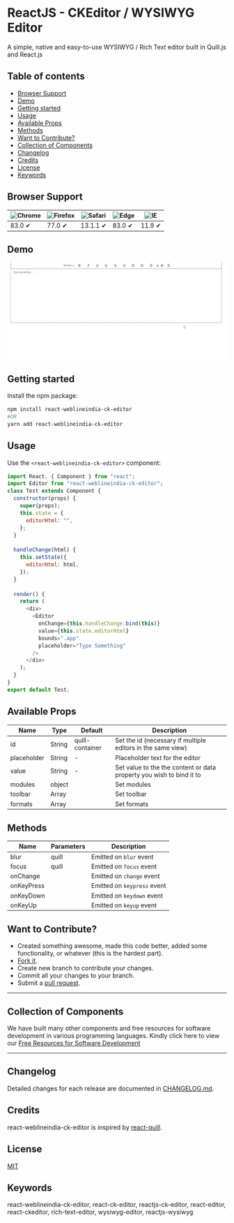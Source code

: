 # ReactJS - CKEditor / WYSIWYG Editor

A simple, native and easy-to-use WYSIWYG / Rich Text editor built in Quill.js and React.js

## Table of contents

- [Browser Support](#browser-support)
- [Demo](#demo)
- [Getting started](#getting-started)
- [Usage](#usage)
- [Available Props](#available-props)
- [Methods](#methods)
- [Want to Contribute?](#want-to-contribute)
- [Collection of Components](#collection-of-components)
- [Changelog](#changelog)
- [Credits](#credits)
- [License](#license)
- [Keywords](#Keywords)

## Browser Support

| ![Chrome](https://raw.github.com/alrra/browser-logos/master/src/chrome/chrome_48x48.png) | ![Firefox](https://raw.github.com/alrra/browser-logos/master/src/firefox/firefox_48x48.png) | ![Safari](https://raw.github.com/alrra/browser-logos/master/src/safari/safari_48x48.png) | ![Edge](https://raw.github.com/alrra/browser-logos/master/src/edge/edge_48x48.png) | ![IE](https://raw.github.com/alrra/browser-logos/master/src/archive/internet-explorer_9-11/internet-explorer_9-11_48x48.png) |
| ---------------------------------------------------------------------------------------- | ------------------------------------------------------------------------------------------- | ---------------------------------------------------------------------------------------- | ---------------------------------------------------------------------------------- | ---------------------------------------------------------------------------------------------------------------------------- |
| 83.0 ✔                                                                                   | 77.0 ✔                                                                                      | 13.1.1 ✔                                                                                 | 83.0 ✔                                                                             | 11.9 ✔                                                                                                                       |

## Demo

[![](editor.gif)](https://github.com/weblineindia/ReactJS-CK-Editor/editor.gif)

## Getting started

Install the npm package:

```bash
npm install react-weblineindia-ck-editor
#OR
yarn add react-weblineindia-ck-editor
```

## Usage

Use the `<react-weblineindia-ck-editor>` component:

```js
import React, { Component } from "react";
import Editor from "react-weblineindia-ck-editor";
class Test extends Component {
  constructor(props) {
    super(props);
    this.state = {
      editorHtml: "",
    };
  }

  handleChange(html) {
    this.setState({
      editorHtml: html,
    });
  }

  render() {
    return (
      <div>
        <Editor
          onChange={this.handleChange.bind(this)}
          value={this.state.editorHtml}
          bounds=".app"
          placeholder="Type Something"
        />
      </div>
    );
  }
}
export default Test;

```

## Available Props

| Name                  | Type    | Default                                              | Description                                                                            |
| --------------------- | ------- | ---------------------------------------------------- | -------------------------------------------------------------------------------------- |
| id                    | String  | quill-container                                      | Set the id (necessary if multiple editors in the same view)                            |
| placeholder           | String  | -                                                    | Placeholder text for the editor                                                        |
| value               | String  | -                                                    | Set value to the the content or data property you wish to bind it to                 |
| modules             | object   |                                                    | Set modules    |
| toolbar              | Array  |                                                   | Set toolbar   |
| formats               | Array  |                                                   | Set formats   |

## Methods

| Name             | Parameters                   | Description                                                                         |
| ---------------- | ---------------------------- | ----------------------------------------------------------------------------------- |
| blur             | quill                        | Emitted on `blur` event                                                             |
| focus            | quill                        | Emitted on `focus`  event               |
| onChange      |                   | Emitted on `change` event                                              |
| onKeyPress      |                   | Emitted on `keypress` event                                              |
| onKeyDown      |                   | Emitted on `keydown` event                                              |
| onKeyUp      |                   | Emitted on `keyup` event                                              |

## Want to Contribute?

- Created something awesome, made this code better, added some functionality, or whatever (this is the hardest part).
- [Fork it](http://help.github.com/forking/).
- Create new branch to contribute your changes.
- Commit all your changes to your branch.
- Submit a [pull request](http://help.github.com/pull-requests/).

---

## Collection of Components

We have built many other components and free resources for software development in various programming languages. Kindly click here to view our [Free Resources for Software Development](https://www.weblineindia.com/software-development-resources.html)

---

## Changelog

Detailed changes for each release are documented in [CHANGELOG.md](./CHANGELOG.md).

## Credits

react-weblineindia-ck-editor is inspired by [react-quill](https://www.npmjs.com/package/react-quill).

## License

[MIT](LICENSE)

[mit]: https://github.com/weblineindia/ReactJS-CK-Editor/blob/master/LICENSE

## Keywords

react-weblineindia-ck-editor, react-ck-editor, reactjs-ck-editor, react-editor, react-ckeditor, rich-text-editor, wysiwyg-editor, reactjs-wysiwyg

